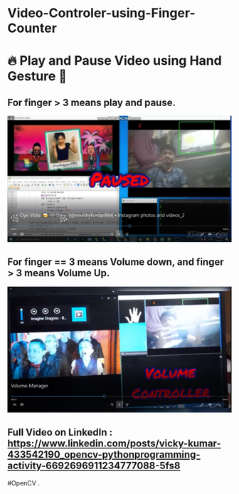# Video-Controler-using-Finger-Counter

🔥 Play and Pause Video using Hand Gesture 🍻
=================================

For finger > 3 means play and pause.
----------------
[![Watch the video](https://github.com/imvickykumar999/Video-Controler-using-Finger-Counter/blob/master/pause.jpg)](https://github.com/imvickykumar999/Video-Controler-using-Finger-Counter/blob/master/%EA%A7%81%20Oye%20Vicks%20%F0%9F%8D%BB%20!!!%20%E3%83%84%EA%A7%82%20(%40imvickykumar999)%20%E2%80%A2%20Instagram%20photos%20and%20videos_2.mp4)

For finger == 3 means Volume down, and finger > 3 means Volume Up.
----------------
[![Watch the video](https://github.com/imvickykumar999/Video-Controler-using-Finger-Counter/blob/master/volume.jpg)](https://github.com/imvickykumar999/Video-Controler-using-Finger-Counter/blob/master/Volume-Manager.mp4)

Full Video on LinkedIn : https://www.linkedin.com/posts/vicky-kumar-433542190_opencv-pythonprogramming-activity-6692696911234777088-5fs8
-------------------------------

#OpenCV
.
